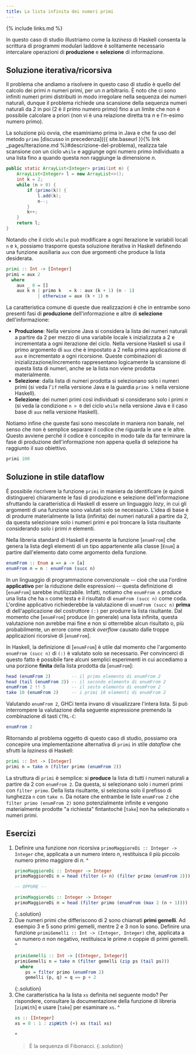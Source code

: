 ```yaml
---
title: La lista infinita dei numeri primi
---
```


{% include links.md %}

In questo caso di studio illustriamo come la *laziness* di Haskell
consenta la scrittura di programmi modulari laddove è solitamente
necessario intercalare operazioni di **produzione** e **selezione**
di informazione.

## Soluzione iterativa/ricorsiva

Il problema che andiamo a risolvere in questo caso di studio è
quello del calcolo dei primi $n$ numeri primi, per un $n$
arbitrario. È noto che ci sono infiniti numeri primi distribuiti in
modo irregolare nella sequenza dei numeri naturali, dunque il
problema richiede una scansione della sequenza numeri naturali da 2
in poi (2 è il primo numero primo) fino a un limite che non è
possibile calcolare a priori (non vi è una relazione diretta tra $n$
e l'$n$-esimo numero primo).

La soluzione più ovvia, che esaminiamo prima in Java e che fa uso
del metodo `primo` [discusso in precedenza]({{ site.baseurl }}{%
link _pages/Iterazione.md %}#descrizione-del-problema), realizza
tale scansione con un ciclo `while` e aggiunge ogni numero primo
individuato a una lista fino a quando questa non raggiunge la
dimensione $n$.

``` java
public static ArrayList<Integer> primi(int n) {
    ArrayList<Integer> l = new ArrayList<>();
    int k = 2;
    while (n > 0) {
        if (primo(k)) {
            l.add(k);
            n--;
        }
        k++;
    }
    return l;
}
```

Notando che il ciclo `while` può modificare a ogni iterazione le
variabili locali `n` e `k`, possiamo trasporre questa soluzione
iterativa in Haskell definendo una funzione ausiliaria `aux` con due
argomenti che produce la lista desiderata.

``` haskell
primi :: Int -> [Integer]
primi = aux 2
  where
    aux _ 0 = []
    aux k n | primo k   = k : aux (k + 1) (n - 1)
            | otherwise = aux (k + 1) n
```

La caratteristica comune di queste due realizzazioni è che in
entrambe sono presenti fasi di **produzione** dell'informazione e
altre di **selezione** dell'informazione:

* **Produzione**: Nella versione Java si considera la lista dei
  numeri naturali a partire da 2 per mezzo di una variabile locale
  `k` inizializzata a 2 e incrementata a ogni iterazione del
  ciclo. Nella versione Haskell si usa il primo argomento di `aux`
  che è impostato a 2 nella prima applicazione di `aux` e
  incrementato a ogni ricorsione. Queste combinazioni di
  inizializzazione/incremento rappresentano logicamente la scansione
  di questa lista di numeri, anche se la lista non viene prodotta
  materialmente.
* **Selezione**: dalla lista di numeri prodotta si selezionano solo
  i numeri primi (si veda l'`if` nella versione Java e la guardia
  `primo k` nella versione Haskell).
* **Selezione**: dei numeri primi così individuati si considerano
  solo i primi $n$ (si veda la condizione `n > 0` del ciclo `while`
  nella versione Java e il caso base di `aux` nella versione
  Haskell).

Notiamo infine che queste fasi sono mescolate in maniera non banale,
nel senso che non è semplice separare il codice che riguarda le une
e le altre. Questo avviene perché il codice è concepito in modo tale
da far terminare la fase di produzione dell'informazione non appena
quella di selezione ha raggiunto il suo obiettivo.

``` haskell
primi 100
```

## Soluzione in stile dataflow

È possibile riscrivere la funzione `primi` in maniera da
identificare (e quindi distinguere) chiaramente le fasi di
produzione e selezione dell'informazione sfruttando la
caratteristica di Haskell di essere un linguaggio *lazy*, in cui gli
argomenti di una funzione sono valutati solo se necessario. L'idea
di base è di produrre materialmente la lista (infinita) dei numeri
naturali a partire da 2, da questa selezionare solo i numeri primi e
poi troncare la lista risultante considerando solo i primi $n$
elementi.

Nella libreria standard di Haskell è presente la funzione [`enumFrom`]
che genera la lista degli elementi di un tipo appartenente alla
classe [`Enum`] a partire dall'elemento dato come argomento della
funzione.

``` haskell
enumFrom :: Enum a => a -> [a]
enumFrom n = n : enumFrom (succ n)
```

In un linguaggio di programmazione convenzionale -- cioè che usa
l'ordine **applicativo** per la riduzione delle espressioni --
questa definizione di [`enumFrom`] sarebbe inutilizzabile. Infatti,
notiamo che `enumFrom n` produce una lista che ha `n` come testa e
il risultato di `enumFrom (succ n)` come coda. L'ordine applicativo
richiederebbe la valutazione di `enumFrom (succ n)` **prima** di
dell'applicazione del costruttore `(:)` per produrre la lista
risultante. Dal momento che [`enumFrom`] produce (in generale) una
lista infinita, questa valutazione non avrebbe mai fine e non si
otterrebbe alcun risultato o, più probabilmente, un errore come
*stack overflow* causato dalle troppe applicazioni ricorsive di
[`enumFrom`].

In Haskell, la definizione di [`enumFrom`] è utile dal momento che
l'argomento `enumFrom (succ n)` di `(:)` è valutato solo se
necessario. Per convincerci di questo fatto è possibile fare alcuni
semplici esperimenti in cui accediamo a una porzione **finita**
della lista prodotta da [`enumFrom`]:

``` haskell
head (enumFrom 2)        -- il primo elemento di enumFrom 2
head (tail (enumFrom 2)) -- il secondo elemento di enumFrom 2
enumFrom 2 !! 5          -- il sesto elemento di enumFrom 2
take 10 (enumFrom 2)     -- i primi 10 elementi di enumFrom 2
```

Valutando `enumFrom 2`, GHCi tenta invano di visualizzare l'intera
lista. Si può interrompere la valutazione della seguente espressione
premendo la combinazione di tasti `CTRL-C`:

``` haskell
enumFrom 2
```

Ritornando al problema oggetto di questo caso di studio, possiamo
ora concepire una implementazione alternativa di `primi` in stile
*dataflow* che sfrutti la *laziness* di Haskell:

``` haskell
primi :: Int -> [Integer]
primi n = take n (filter primo (enumFrom 2))
```

La struttura di `primi` è semplice: si **produce** la lista di tutti
i numeri naturali a partire da 2 con `enumFrom 2`. Da questa, si
selezionano solo i numeri primi con `filter primo`. Della lista
risultante, si seleziona solo il prefisso di lunghezza `n` con `take
n`. Da notare che entrambe le liste `enumFrom 2` che `filter primo
(enumFrom 2)` sono potenzialmente infinite e vengono materialmente
prodotte "a richiesta" fintantoché [`take`] non ha selezionato `n`
numeri primi.

## Esercizi

1. Definire una funzione non ricorsiva `primoMaggioreDi :: Integer ->
   Integer` che, applicata a un numero intero $n$, restituisca il più
   piccolo numero primo maggiore di $n$.
   ^
   ``` haskell
   primoMaggioreDi :: Integer -> Integer
   primoMaggioreDi n = head (filter (> n) (filter primo (enumFrom 2)))

   -- OPPURE --

   primoMaggioreDi :: Integer -> Integer
   primoMaggioreDi n = head (filter primo (enumFrom (max 2 (n + 1))))
   ```
   {:.solution}
2. Due numeri primi che differiscono di 2 sono chiamati **primi
   gemelli**. Ad esempio 3 e 5 sono primi gemelli, mentre 2 e 3 non
   lo sono. Definire una funzione `primiGemelli :: Int -> (Integer,
   Integer)` che, applicata a un numero $n$ non negativo,
   restituisca le prime $n$ coppie di primi gemelli.
   ^
   ``` haskell
   primiGemelli :: Int -> [(Integer, Integer)]
   primiGemelli n = take n (filter gemelli (zip ps (tail ps)))
     where
       ps = filter primo (enumFrom 2)
       gemelli (p, q) = q == p + 2
   ```
   {:.solution}
3. Che caratteristica ha la lista `xs` definita nel seguente modo?
   Per rispondere, consultare la documentazione della funzione di
   libreria [`zipWith`] e usare [`take`] per esaminare `xs`.
   ^
   ``` haskell
   xs :: [Integer]
   xs = 0 : 1 : zipWith (+) xs (tail xs)
   ```
   ^
   > È la sequenza di Fibonacci.
   {:.solution}
